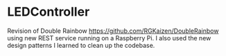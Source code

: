 # LEDController
Revision of Double Rainbow https://github.com/RGKaizen/DoubleRainbow using new REST service running on a Raspberry Pi.
I also used the new design patterns I learned to clean up the codebase.
